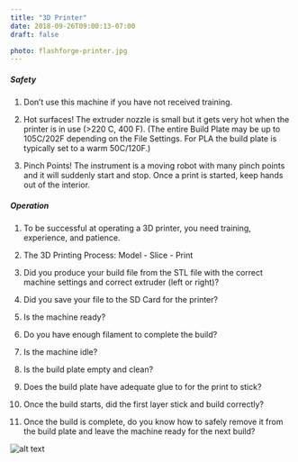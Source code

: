 ```yaml
---
title: "3D Printer"
date: 2018-09-26T09:00:13-07:00
draft: false

photo: flashforge-printer.jpg
---
```


##### Safety

1. Don’t use this machine if you have not received training.

2. Hot surfaces! The extruder nozzle is small but it gets very hot when the printer is in use (>220 C, 400 F). (The entire Build Plate may be up to 105C/202F depending on the File Settings. For PLA the build plate is typically set to a warm 50C/120F.)

3. Pinch Points! The instrument is a moving robot with many pinch points and it will suddenly start and stop. Once a print is started, keep hands out of the interior.

##### Operation

1. To be successful at operating a 3D printer, you need training, experience, and patience.

2. The 3D Printing Process: Model - Slice - Print

3. Did you produce your build file from the STL file with the correct machine settings and correct
extruder (left or right)?

4. Did you save your file to the SD Card for the printer?

5. Is the machine ready?

6. Do you have enough filament to complete the build?

7. Is the machine idle?

8. Is the build plate empty and clean?

9. Does the build plate have adequate glue to for the print to stick?

10. Once the build starts, did the first layer stick and build correctly?

11. Once the build is complete, do you know how to safely remove it from the build plate and leave the machine ready for the next build?

![alt text](/equipment/heat-table-2.JPG "photo example")

